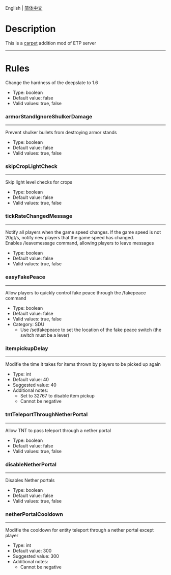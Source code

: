 English | [简体中文](./readme_cn.md)
# Description
This is a [carpet](https://github.com/gnembon/fabric-carpet) addition mod of ETP server

----

# Rules

Change the hardness of the deepslate to 1.6
* Type: boolean
* Default value: false
* Valid values: true, false
### armorStandIgnoreShulkerDamage
***  
Prevent shulker bullets from destroying armor stands
* Type: boolean
* Default value: false
* Valid values: true, false
### skipCropLightCheck
***  
Skip light level checks for crops
* Type: boolean
* Default value: false
* Valid values: true, false
### tickRateChangedMessage
***  
Notify all players when the game speed changes. If the game speed is not 20gt/s, notify new players that the game speed has changed.  
Enables /leavemessage command, allowing players to leave messages
* Type: boolean
* Default value: false
* Valid values: true, false
### easyFakePeace
***  
Allow players to quickly control fake peace through the /fakepeace command
* Type: boolean
* Default value: false
* Valid values: true, false
* Category: SDU
    * Use /setfakepeace <dimension> <pos> to set the location of the fake peace switch (the switch must be a lever)
### itempickupDelay
***  
Modifie the time it takes for items thrown by players to be picked up again
* Type: int
* Default value: 40
* Suggested value: 40
* Additional notes:
    * Set to 32767 to disable item pickup
    * Cannot be negative
### tntTeleportThroughNetherPortal
***  
Allow TNT to pass teleport through a nether portal
* Type: boolean
* Default value: false
* Valid values: true, false
### disableNetherPortal
***  
Disables Nether portals
* Type: boolean
* Default value: false
* Valid values: true, false
### netherPortalCooldown
***
Modifie the cooldown for entity teleport through a nether portal except player
* Type: int
* Default value: 300
* Suggested value: 300
* Additional notes:
  * Cannot be negative